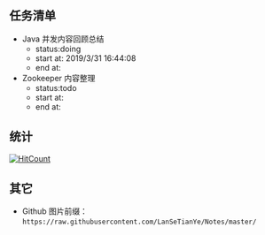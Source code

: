 ## 任务清单   

* Java 并发内容回顾总结    
	* status:doing  
	* start at: 2019/3/31 16:44:08 
	* end   at: 
* Zookeeper 内容整理 
	* status:todo  
	* start at:
	* end   at: 

## 统计  

[![HitCount](http://hits.dwyl.io/sunfeilong/note/project.svg)](http://hits.dwyl.io/sunfeilong/note/project)

## 其它 

* Github 图片前缀：`https://raw.githubusercontent.com/LanSeTianYe/Notes/master/`
